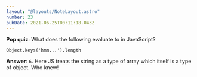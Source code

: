 ```yaml
---
layout: "@layouts/NoteLayout.astro"
number: 23
pubDate: 2021-06-25T00:11:18.043Z
---
```


**Pop quiz**: What does the following evaluate to in JavaScript?

```
Object.keys('hmm...').length
```

**Answer**: `6`. Here JS treats the string as a type of array which itself is a type of object. Who knew!